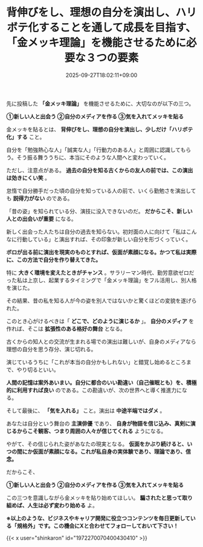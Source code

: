 ﻿---
title: "背伸びをし、理想の自分を演出し、ハリボテ化することを通して成長を目指す、「金メッキ理論」を機能させるために必要な３つの要素"
date: 2025-09-27T18:02:11+09:00
draft: false
---

先に投稿した **「金メッキ理論」** を機能させるために、大切なのが以下の三つ。

 **①新しい人と出会う ②自分のメディアを作る ③気を入れてメッキを貼る** 

金メッキを貼るとは、 **背伸びをし、理想の自分を演出し、少しだけ「ハリボテ化」する** こと。



自分を「勉強熱心な人」「誠実な人」「行動力のある人」と周囲に認識してもらう。そう振る舞ううちに、本当にそのような人間へと変わっていく。

ただし、注意点がある。 **過去の自分を知る古くからの友人の前では、この演出は効きにくい笑** 。

怠惰で自分勝手だった頃の自分を知っている人の前で、いくら勤勉さを演出しても **説得力がない** のである。

「昔の姿」を知られている分、演技に没入できないのだ。 **だからこそ、新しい人との出会いが重要** になる。



新しく出会った人たちは自分の過去を知らない。初対面の人に向けて「私はこんなに行動している」と演出すれば、その印象が新しい自分を形づくっていく。

 **ボロが出る前に演出を現実のものとすれば、仮面が素顔になる。かつて私は実際に、この方法で自分を作り替えてきた。** 

特に **大きく環境を変えたときがチャンス** 。サラリーマン時代、勤労意欲ゼロだった私は上京し、起業するタイミングで「金メッキ理論」をフル活用し、別人格を演じた。

その結果、昔の私を知る人が今の姿を別人ではないかと驚くほどの変貌を遂げられた。



このとき心がけるべきは「 **どこで、どのように演じるか** 」。 **自分のメディア** を作れば、そこは **拡張性のある格好の舞台** となる。

古くからの知人との交流が生まれる場での演出は難しいが、自身のメディアなら理想の自分を思う存分、演じ切れる。

演じているうちに「これが本当の自分かもしれない」と錯覚し始めるところまで、やり切るといい。

**人間の記憶は案外あいまい。自分に都合のいい勘違い（自己催眠とも）を、積極的に利用すれば良い** のである。この勘違いが、次の世界へと導く推進力になる。



そして最後に、 **「気を入れる」** こと。演出は **中途半端ではダメ** 。

あなたは自分という舞台の **主演俳優** であり、 **自身が物語を信じ込み、真剣に演じるからこそ観客、つまり周囲の人々が信じてくれる** ようになる。

やがて、その信じられた姿があなたの現実となる。 **仮面をかぶり続けると、いつの間にか仮面が素顔になる。これが私自身の実体験であり、理論であり、信念。**



だからこそ、

 **①新しい人と出会う ②自分のメディアを作る ③気を入れてメッキを貼る** 

この三つを意識しながら金メッキを貼り始めてほしい。 **騙されたと思って取り組めば、人生は必ず変わり始める** よ。



**※以上のような、ビジネスやキャリア開発に役立つコンテンツを毎日更新している「規格外」です。この機会にXと合わせてフォローしておいて下さい！**



{{< x user="shinkaron" id="1972270070400430410" >}}
